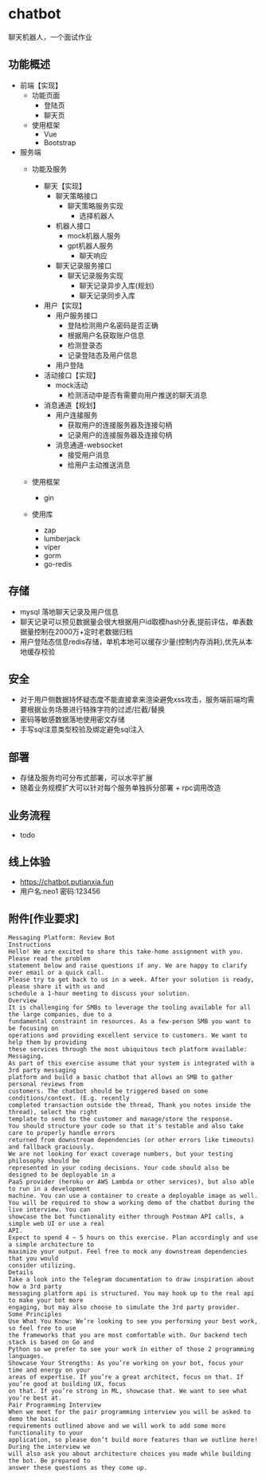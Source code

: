 # chatbot
聊天机器人，一个面试作业

## 功能概述
- 前端【实现】
  - 功能页面
    - 登陆页
    - 聊天页
  - 使用框架
    - Vue
    - Bootstrap
- 服务端
  - 功能及服务
    - 聊天【实现】
      - 聊天策略接口
        - 聊天策略服务实现
          - 选择机器人
      - 机器人接口
        - mock机器人服务
        - gpt机器人服务
          - 聊天响应
      - 聊天记录服务接口
        - 聊天记录服务实现
          - 聊天记录异步入库(规划)
          - 聊天记录同步入库
    - 用户【实现】
      - 用户服务接口
        - 登陆检测用户名密码是否正确
        - 根据用户名获取账户信息
        - 检测登录态
        - 记录登陆态及用户信息
      - 用户登陆
    - 活动接口【实现】
      - mock活动
        - 检测活动中是否有需要向用户推送的聊天消息
    - 消息通道【规划】
      - 用户连接服务
        - 获取用户的连接服务器及连接句柄
        - 记录用户的连接服务器及连接句柄 
      - 消息通道-websocket
        - 接受用户消息
        - 给用户主动推送消息
        
  - 使用框架
    - gin
  - 使用库
    - zap
    - lumberjack
    - viper
    - gorm
    - go-redis


## 存储
- mysql 落地聊天记录及用户信息
- 聊天记录可以预见数据量会很大根据用户id取模hash分表,提前评估，单表数据量控制在2000万+定时老数据归档
- 用户登陆态信息redis存储，单机本地可以缓存少量(控制内存消耗),优先从本地缓存校验

## 安全
- 对于用户侧数据持怀疑态度不能直接拿来渲染避免xss攻击，服务端前端均需要根据业务场景进行特殊字符的过滤/拦截/替换
- 密码等敏感数据落地使用密文存储
- 手写sql注意类型校验及绑定避免sql注入
## 部署
- 存储及服务均可分布式部署，可以水平扩展
- 随着业务规模扩大可以针对每个服务单独拆分部署 + rpc调用改造

## 业务流程
- todo

## 线上体验
- https://chatbot.putianxia.fun
- 用户名:neo1 密码:123456

## 附件[作业要求]

```
Messaging Platform: Review Bot
Instructions
Hello! We are excited to share this take-home assignment with you. Please read the problem
statement below and raise questions if any. We are happy to clarify over email or a quick call.
Please try to get back to us in a week. After your solution is ready, please share it with us and
schedule a 1-hour meeting to discuss your solution.
Overview
It is challenging for SMBs to leverage the tooling available for all the large companies, due to a
fundamental constraint in resources. As a few-person SMB you want to be focusing on
operations and providing excellent service to customers. We want to help them by providing
these services through the most ubiquitous tech platform available: Messaging.
As part of this exercise assume that your system is integrated with a 3rd party messaging
platform and build a basic chatbot that allows an SMB to gather personal reviews from
customers. The chatbot should be triggered based on some conditions/context. (E.g. recently
completed transaction outside the thread, Thank you notes inside the thread), select the right
template to send to the customer and manage/store the response.
You should structure your code so that it's testable and also take care to properly handle errors
returned from downstream dependencies (or other errors like timeouts) and fallback graciously.
We are not looking for exact coverage numbers, but your testing philosophy should be
represented in your coding decisions. Your code should also be designed to be deployable in a
PaaS provider (heroku or AWS Lambda or other services), but also able to run in a development
machine. You can use a container to create a deployable image as well.
You will be required to show a working demo of the chatbot during the live interview. You can
showcase the bot functionality either through Postman API calls, a simple web UI or use a real
API.
Expect to spend 4 ~ 5 hours on this exercise. Plan accordingly and use a simple architecture to
maximize your output. Feel free to mock any downstream dependencies that you would
consider utilizing.
Details
Take a look into the Telegram documentation to draw inspiration about how a 3rd party
messaging platform api is structured. You may hook up to the real api to make your bot more
engaging, but may also choose to simulate the 3rd party provider.
Some Principles
Use What You Know: We’re looking to see you performing your best work, so feel free to use
the frameworks that you are most comfortable with. Our backend tech stack is based on Go and
Python so we prefer to see your work in either of those 2 programming languages.
Showcase Your Strengths: As you’re working on your bot, focus your time and energy on your
areas of expertise. If you’re a great architect, focus on that. If you’re good at building UX, focus
on that. If you’re strong in ML, showcase that. We want to see what you’re best at.
Pair Programming Interview
When we meet for the pair programming interview you will be asked to demo the basic
requirements outlined above and we will work to add some more functionality to your
application, so please don’t build more features than we outline here! During the interview we
will also ask you about architecture choices you made while building the bot. Be prepared to
answer these questions as they come up.
```